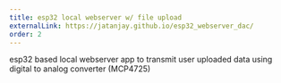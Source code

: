 ```yaml
---
title: esp32 local webserver w/ file upload
externalLink: https://jatanjay.github.io/esp32_webserver_dac/
order: 2
---
```

esp32 based local webserver app to transmit user uploaded data using digital to analog converter (MCP4725)